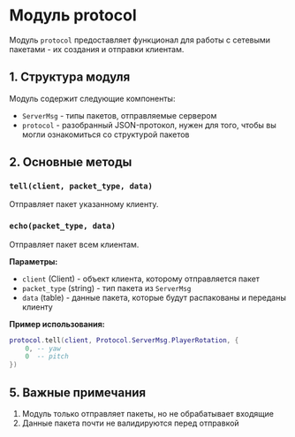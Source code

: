 # Модуль protocol

Модуль `protocol` предоставляет функционал для работы с сетевыми пакетами - их создания и отправки клиентам.

## 1. Структура модуля

Модуль содержит следующие компоненты:
- `ServerMsg` - типы пакетов, отправляемые сервером
- `protocol` - разобранный JSON-протокол, нужен для того, чтобы вы могли ознакомиться со структурой пакетов

## 2. Основные методы

### `tell(client, packet_type, data)`
Отправляет пакет указанному клиенту.

### `echo(packet_type, data)`
Отправляет пакет всем клиентам.

**Параметры:**
- `client` (Client) - объект клиента, которому отправляется пакет
- `packet_type` (string) - тип пакета из `ServerMsg`
- `data` (table) - данные пакета, которые будут распакованы и переданы клиенту

**Пример использования:**
```lua
protocol.tell(client, Protocol.ServerMsg.PlayerRotation, {
    0, -- yaw
    0  -- pitch
})
```

## 5. Важные примечания

1. Модуль только отправляет пакеты, но не обрабатывает входящие
2. Данные пакета почти не валидируются перед отправкой